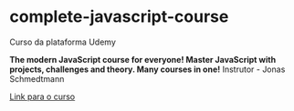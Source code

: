 # complete-javascript-course

Curso da plataforma Udemy

**The modern JavaScript course for everyone! Master JavaScript with projects, challenges and theory. Many courses in one!**
Instrutor - Jonas Schmedtmann

[Link para o curso](https://www.udemy.com/course/the-complete-javascript-course/)

